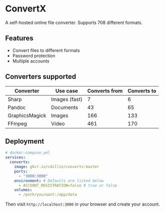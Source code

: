 # ConvertX

A self-hosted online file converter. Supports 708 different formats.
## Features

- Convert files to different formats
- Password protection
- Multiple accounts


## Converters supported

| Converter      | Use case      | Converts from | Converts to |
|----------------|---------------|---------------|-------------|
| Sharp          | Images (fast) | 7             | 6           |
| Pandoc         | Documents     | 43            | 65          |
| GraphicsMagick | Images        | 166           | 133         |
| FFmpeg         | Video         | 461           | 170         |

## Deployment

```yml
# docker-compose.yml
services:
  convertx: 
    image: ghcr.io/c4illin/convertx:master
    ports:
      - "3000:3000"
    environment: # Defaults are listed below
      - ACCOUNT_REGISTRATION=false # true or false
    volumes:
      - /path/you/want:/app/data
```

<!-- or

```bash
docker run ghcr.io/c4illin/convertx:master -p 3000:3000 -e ACCOUNT_REGISTRATION=false -v /path/you/want:/app/data
``` -->

Then visit `http://localhost:3000` in your browser and create your account.